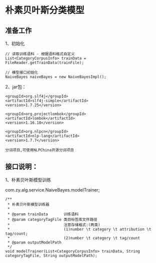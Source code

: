 # 朴素贝叶斯分类模型

## 准备工作

1、初始化

    // 读取训练语料 - 根据语料格式自定义
    List<CategoryCorpusInfo> trainData = FileReader.getTrainData(trainFile);

    // 模型接口初始化
    NaiveBayes naiveBayes = new NaiveBayesImpl();

2、jar包：

    <groupId>org.slf4j</groupId>
    <artifactId>slf4j-simple</artifactId>
    <version>1.7.25</version>

    <groupId>org.projectlombok</groupId>
    <artifactId>lombok</artifactId>
    <version>1.16.18</version>

    <groupId>org.nlpcn</groupId>
    <artifactId>nlp-lang</artifactId>
    <version>1.7.7</version>

    分词项目,可使用NLPChina开源分词项目

## 接口说明：

1、朴素贝叶斯模型训练

com.zy.alg.service.NaiveBayes.modelTrainer;

    /**
     * 朴素贝叶斯模型训练器
     *
     * @param trainData       训练语料
     * @param categoryTagFile 类目标签库文件路径
     *                        注意存储格式:(两类)
     *                        (1)number \t category \t attribution \t tag/count;
     *                        (2)number \t category \t tag/count
     * @param outputModelPath
     */
    void modelTrainer(List<CategoryCorpusInfo> trainData, String categoryTagFile, String outputModelPath);
